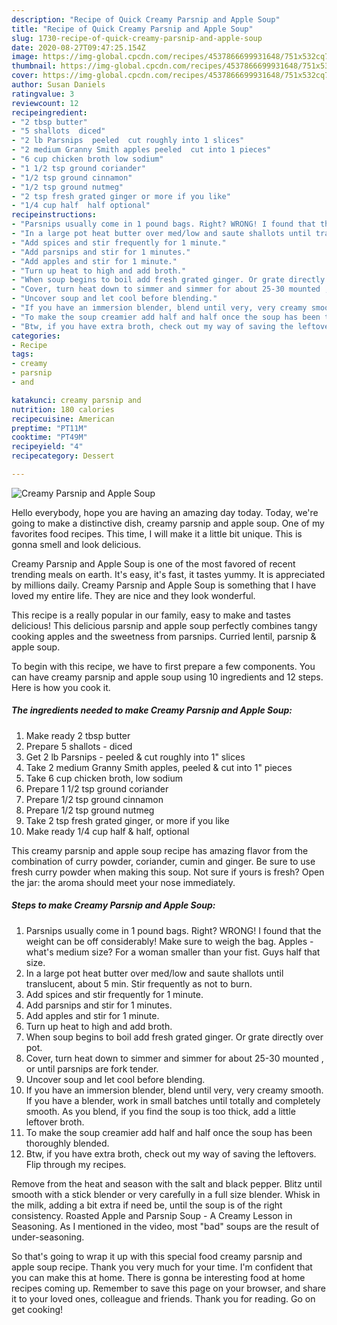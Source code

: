 ```yaml
---
description: "Recipe of Quick Creamy Parsnip and Apple Soup"
title: "Recipe of Quick Creamy Parsnip and Apple Soup"
slug: 1730-recipe-of-quick-creamy-parsnip-and-apple-soup
date: 2020-08-27T09:47:25.154Z
image: https://img-global.cpcdn.com/recipes/4537866699931648/751x532cq70/creamy-parsnip-and-apple-soup-recipe-main-photo.jpg
thumbnail: https://img-global.cpcdn.com/recipes/4537866699931648/751x532cq70/creamy-parsnip-and-apple-soup-recipe-main-photo.jpg
cover: https://img-global.cpcdn.com/recipes/4537866699931648/751x532cq70/creamy-parsnip-and-apple-soup-recipe-main-photo.jpg
author: Susan Daniels
ratingvalue: 3
reviewcount: 12
recipeingredient:
- "2 tbsp butter"
- "5 shallots  diced"
- "2 lb Parsnips  peeled  cut roughly into 1 slices"
- "2 medium Granny Smith apples peeled  cut into 1 pieces"
- "6 cup chicken broth low sodium"
- "1 1/2 tsp ground coriander"
- "1/2 tsp ground cinnamon"
- "1/2 tsp ground nutmeg"
- "2 tsp fresh grated ginger or more if you like"
- "1/4 cup half  half optional"
recipeinstructions:
- "Parsnips usually come in 1 pound bags. Right? WRONG! I found that the weight can be off considerably! Make sure to weigh the bag. Apples - what&#39;s medium size? For a woman smaller than your fist. Guys half that size."
- "In a large pot heat butter over med/low and saute shallots until translucent, about 5 min. Stir frequently as not to burn."
- "Add spices and stir frequently for 1 minute."
- "Add parsnips and stir for 1 minutes."
- "Add apples and stir for 1 minute."
- "Turn up heat to high and add broth."
- "When soup begins to boil add fresh grated ginger. Or grate directly over pot."
- "Cover, turn heat down to simmer and simmer for about 25-30 mounted , or until parsnips are fork tender."
- "Uncover soup and let cool before blending."
- "If you have an immersion blender, blend until very, very creamy smooth. If you have a blender, work in small batches until totally and completely smooth. As you blend, if you find the soup is too thick, add a little leftover broth."
- "To make the soup creamier add half and half once the soup has been thoroughly blended."
- "Btw, if you have extra broth, check out my way of saving the leftovers. Flip through my recipes."
categories:
- Recipe
tags:
- creamy
- parsnip
- and

katakunci: creamy parsnip and 
nutrition: 180 calories
recipecuisine: American
preptime: "PT11M"
cooktime: "PT49M"
recipeyield: "4"
recipecategory: Dessert

---
```



![Creamy Parsnip and Apple Soup](https://img-global.cpcdn.com/recipes/4537866699931648/751x532cq70/creamy-parsnip-and-apple-soup-recipe-main-photo.jpg)

Hello everybody, hope you are having an amazing day today. Today, we're going to make a distinctive dish, creamy parsnip and apple soup. One of my favorites food recipes. This time, I will make it a little bit unique. This is gonna smell and look delicious.

Creamy Parsnip and Apple Soup is one of the most favored of recent trending meals on earth. It's easy, it's fast, it tastes yummy. It is appreciated by millions daily. Creamy Parsnip and Apple Soup is something that I have loved my entire life. They are nice and they look wonderful.

This recipe is a really popular in our family, easy to make and tastes delicious! This delicious parsnip and apple soup perfectly combines tangy cooking apples and the sweetness from parsnips. Curried lentil, parsnip &amp; apple soup.


To begin with this recipe, we have to first prepare a few components. You can have creamy parsnip and apple soup using 10 ingredients and 12 steps. Here is how you cook it.

<!--inarticleads1-->

##### The ingredients needed to make Creamy Parsnip and Apple Soup:

1. Make ready 2 tbsp butter
1. Prepare 5 shallots - diced
1. Get 2 lb Parsnips - peeled &amp; cut roughly into 1&#34; slices
1. Take 2 medium Granny Smith apples, peeled &amp; cut into 1&#34; pieces
1. Take 6 cup chicken broth, low sodium
1. Prepare 1 1/2 tsp ground coriander
1. Prepare 1/2 tsp ground cinnamon
1. Prepare 1/2 tsp ground nutmeg
1. Take 2 tsp fresh grated ginger, or more if you like
1. Make ready 1/4 cup half &amp; half, optional


This creamy parsnip and apple soup recipe has amazing flavor from the combination of curry powder, coriander, cumin and ginger. Be sure to use fresh curry powder when making this soup. Not sure if yours is fresh? Open the jar: the aroma should meet your nose immediately. 

<!--inarticleads2-->

##### Steps to make Creamy Parsnip and Apple Soup:

1. Parsnips usually come in 1 pound bags. Right? WRONG! I found that the weight can be off considerably! Make sure to weigh the bag. Apples - what&#39;s medium size? For a woman smaller than your fist. Guys half that size.
1. In a large pot heat butter over med/low and saute shallots until translucent, about 5 min. Stir frequently as not to burn.
1. Add spices and stir frequently for 1 minute.
1. Add parsnips and stir for 1 minutes.
1. Add apples and stir for 1 minute.
1. Turn up heat to high and add broth.
1. When soup begins to boil add fresh grated ginger. Or grate directly over pot.
1. Cover, turn heat down to simmer and simmer for about 25-30 mounted , or until parsnips are fork tender.
1. Uncover soup and let cool before blending.
1. If you have an immersion blender, blend until very, very creamy smooth. If you have a blender, work in small batches until totally and completely smooth. As you blend, if you find the soup is too thick, add a little leftover broth.
1. To make the soup creamier add half and half once the soup has been thoroughly blended.
1. Btw, if you have extra broth, check out my way of saving the leftovers. Flip through my recipes.


Remove from the heat and season with the salt and black pepper. Blitz until smooth with a stick blender or very carefully in a full size blender. Whisk in the milk, adding a bit extra if need be, until the soup is of the right consistency. Roasted Apple and Parsnip Soup - A Creamy Lesson in Seasoning. As I mentioned in the video, most &#34;bad&#34; soups are the result of under-seasoning. 

So that's going to wrap it up with this special food creamy parsnip and apple soup recipe. Thank you very much for your time. I'm confident that you can make this at home. There is gonna be interesting food at home recipes coming up. Remember to save this page on your browser, and share it to your loved ones, colleague and friends. Thank you for reading. Go on get cooking!
